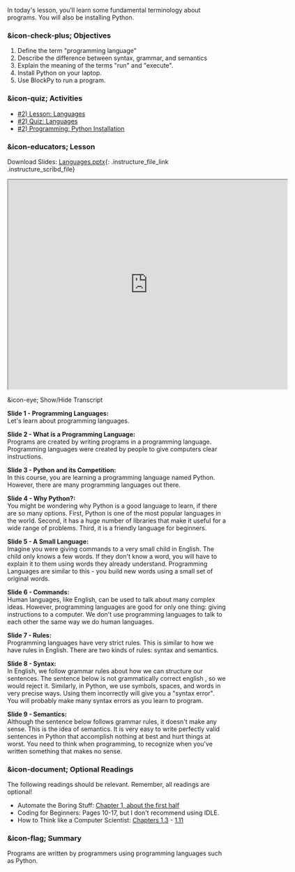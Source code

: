 In today's lesson, you'll learn some fundamental terminology about programs.
You will also be installing Python.

###  &icon-check-plus; Objectives

  1. Define the term "programming language"
  2. Describe the difference between syntax, grammar, and semantics
  3. Explain the meaning of the terms "run" and "execute".
  4. Install Python on your laptop.
  5. Use BlockPy to run a program.

###  &icon-quiz; Activities

  * [#2) Lesson: Languages](#video)
  * [#2) Quiz: Languages](https://vt.instructure.com/courses/66476/assignments/356602)
  * [#2) Programming: Python Installation](https://vt.instructure.com/courses/66476/assignments/356671)

###  &icon-educators; Lesson

Download Slides:
[Languages.pptx](https://vt.instructure.com/courses/66476/files/5919832/download?verifier=hbtZSuX5ZLrTPOmloQIh7iBOCe9WttfSqBgSA0n4&wrap=1
"Languages.pptx" ){: .instructure_file_link .instructure_scribd_file}

<iframe height="150" width="300" style="width: 640px; height: 480px;"
webkitallowfullscreen="webkitallowfullscreen" title="Languages"
mozallowfullscreen="mozallowfullscreen"
src="https://www.youtube.com/embed/soKi0pWmyuo?feature=oembed&rel=0"
allowfullscreen="allowfullscreen"></iframe>

&icon-eye; Show/Hide Transcript

**Slide 1 - Programming Languages:**  
Let's learn about programming languages.

**Slide 2 - What is a Programming Language:**  
Programs are created by writing programs in a programming language.
Programming languages were created by people to give computers clear
instructions.

**Slide 3 - Python and its Competition:**  
In this course, you are learning a programming language named Python. However,
there are many programming languages out there.

**Slide 4 - Why Python?:**  
You might be wondering why Python is a good language to learn, if there are so
many options. First, Python is one of the most popular languages in the world.
Second, it has a huge number of libraries that make it useful for a wide range
of problems. Third, it is a friendly language for beginners.

**Slide 5 - A Small Language:**  
Imagine you were giving commands to a very small child in English. The child
only knows a few words. If they don't know a word, you will have to explain it
to them using words they already understand. Programming Languages are similar
to this - you build new words using a small set of original words.

**Slide 6 - Commands:**  
Human languages, like English, can be used to talk about many complex ideas.
However, programming languages are good for only one thing: giving
instructions to a computer. We don't use programming languages to talk to each
other the same way we do human languages.

**Slide 7 - Rules:**  
Programming languages have very strict rules. This is similar to how we have
rules in English. There are two kinds of rules: syntax and semantics.

**Slide 8 - Syntax:**  
In English, we follow grammar rules about how we can structure our sentences.
The sentence below is not grammatically correct english , so we would reject
it. Similarly, in Python, we use symbols, spaces, and words in very precise
ways. Using them incorrectly will give you a "syntax error". You will probably
make many syntax errors as you learn to program.

**Slide 9 - Semantics:**  
Although the sentence below follows grammar rules, it doesn't make any sense.
This is the idea of semantics. It is very easy to write perfectly valid
sentences in Python that accomplish nothing at best and hurt things at worst.
You need to think when programming, to recognize when you've written something
that makes no sense.

###  &icon-document; Optional Readings

The following readings should be relevant. Remember, all readings are
optional!

  * Automate the Boring Stuff: [Chapter 1, about the first half](https://automatetheboringstuff.com/chapter1/)
  * Coding for Beginners: Pages 10-17, but I don't recommend using IDLE.
  * How to Think like a Computer Scientist: [Chapters 1.3](http://interactivepython.org/runestone/static/thinkcspy/GeneralIntro/ThePythonProgrammingLanguage.html) \- [1.11](http://interactivepython.org/runestone/static/thinkcspy/GeneralIntro/FormalandNaturalLanguages.html)

###  &icon-flag; Summary

Programs are written by programmers using programming languages such as
Python.